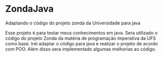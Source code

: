 # ZondaJava
Adaptando o código do projeto zonda da Universidade para java


Esse projeto é para testar meus conhecimentos em java. 
Sera utilizado o código do projeto Zonda da matéria de programação imperativa da UFS como base.
Irei adaptar o código para java e realizar o projeto de acordo com POO.
Além disso sera implementado algumas melhorias ao código.
